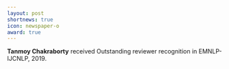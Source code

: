 ```yaml
---
layout: post
shortnews: true
icon: newspaper-o
award: true
---
```

<b>Tanmoy Chakraborty</b> received Outstanding reviewer recognition in EMNLP-IJCNLP, 2019.

